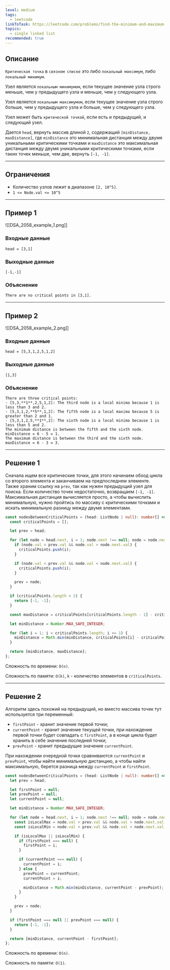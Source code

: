 ```yaml
---
level: medium
tags:
  - leetcode
linkToTask: https://leetcode.com/problems/find-the-minimum-and-maximum-number-of-nodes-between-critical-points/description/
topics:
  - single linked list
recommended: true
---
```

## Описание

`Критическая точка` в `связном списке` это либо `локальный максимум`, либо `локальный минимум`.

Узел является `локальным минимумом`, если текущее значение узла строго меньше, чем у предыдущего узла и меньше, чем у следующего узла.

Узел является `локальным максимумом`, если текущее значение узла строго больше, чем у предыдущего узла и больше, чем у следующего узла.

Узел может быть `критической точкой`, если есть и предыдущий, и следующий узел.

Дается `head`, вернуть массив длиной `2`, содержащий `[minDistance, maxDistance]`, где `minDistance` это минимальная дистанция между двумя уникальными критическими точками и `maxDistance` это максимальная дистанция между двумя уникальными критическими точками, если таких точек меньше, чем две, вернуть `[-1, -1]`.

---
## Ограничения

- Количество узлов лежит в диапазоне `[2, 10^5]`.
- `1 <= Node.val <= 10^5`

---
## Пример 1

![[DSA_2058_example_1.png]]

### Входные данные

```
head = [3,1]
```
### Выходные данные

```
[-1,-1]
```
### Объяснение

```
There are no critical points in [3,1].
```

---
## Пример 2

![[DSA_2058_example_2.png]]

### Входные данные

```
head = [5,3,1,2,5,1,2]
```
### Выходные данные

```
[1,3]
```
### Объяснение

```
There are three critical points:
- [5,3,**1**,2,5,1,2]: The third node is a local minima because 1 is less than 3 and 2.
- [5,3,1,2,**5**,1,2]: The fifth node is a local maxima because 5 is greater than 2 and 1.
- [5,3,1,2,5,**1**,2]: The sixth node is a local minima because 1 is less than 5 and 2.
The minimum distance is between the fifth and the sixth node. minDistance = 6 - 5 = 1.
The maximum distance is between the third and the sixth node. maxDistance = 6 - 3 = 3.
```

---
## Решение 1

Сначала ищем все критические точки, для этого начинаем обход цикла со второго элемента и заканчиваем на предпоследнем элементе. Также храним ссылку на `prev`, так как нужен предыдущий узел для поиска. Если количество точек недостаточно, возвращаем `[-1, -1]`. Максимальная дистанция вычисляется просто, а чтобы вычислить минимальную, нужно пройтись по массиву с критическими точками и искать минимальную разницу между двумя элементами.

```typescript
const nodesBetweenCriticalPoints = (head: ListNode | null): number[] => {
  const criticalPoints = [];

  let prev = head;

  for (let node = head.next, i = 1; node.next !== null; node = node.next, i += 1) {
    if (node.val > prev.val && node.val > node.next.val) {
      criticalPoints.push(i);
    }

    if (node.val < prev.val && node.val < node.next.val) {
      criticalPoints.push(i);
    }

    prev = node;
  }

  if (criticalPoints.length < 2) {
    return [-1, -1];
  }

  const maxDistance = criticalPoints[criticalPoints.length - 1] - criticalPoints[0];

  let minDistance = Number.MAX_SAFE_INTEGER;

  for (let i = 1; i < criticalPoints.length; i += 1) {
    minDistance = Math.min(minDistance, criticalPoints[i] - criticalPoints[i - 1]);
  }

  return [minDistance, maxDistance];
};
```

Сложность по времени: `O(n)`.

Сложность по памяти: `O(k)`, `k` - количество элементов в `criticalPoints`.

---
## Решение 2

Алгоритм здесь похожий на предыдущий, но вместо массива точек тут используется три переменный:
- `firstPoint` - хранит значение первой точки;
- `currentPoint` - хранит значение текущей точки, при нахождение первой точки будет совпадать с `firstPoint`, а в конце цикла будет хранить в себе значение последней точки;
- `prevPoint` - хранит предыдущие значение `currentPoint`.

При нахождении очередной точки сравниваются `currentPoint` и `prevPoint`, чтобы найти минимальную дистанцию, а чтобы найти максимальную, берется разница между `currentPoint` и `firstPoint`.

```typescript
const nodesBetweenCriticalPoints = (head: ListNode | null): number[] => {
  let prev = head;

  let firstPoint = null;
  let prevPoint = null;
  let currentPoint = null;

  let minDistance = Number.MAX_SAFE_INTEGER;

  for (let node = head.next, i = 1; node.next !== null; node = node.next, i += 1) {
    const isLocalMax = node.val > prev.val && node.val > node.next.val;
    const isLocalMin = node.val < prev.val && node.val < node.next.val;

    if (isLocalMax || isLocalMin) {
      if (firstPoint === null) {
        firstPoint = i;
      }

      if (currentPoint === null) {
        currentPoint = i;
      } else {
        prevPoint = currentPoint;
        currentPoint = i;

        minDistance = Math.min(minDistance, currentPoint - prevPoint);
      }
    }

    prev = node;
  }

  if (firstPoint === null || prevPoint === null) {
    return [-1, -1];
  }

  return [minDistance, currentPoint - firstPoint];
};
```

Сложность по времени: `O(n)`.

Сложность по памяти: `O(1)`.